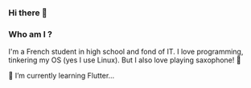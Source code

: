 ### Hi there 👋

<!--
**Skythrew/Skythrew** is a ✨ _special_ ✨ repository because its `README.md` (this file) appears on your GitHub profile.

Here are some ideas to get you started:

- 🔭 I’m currently working on ...
- 🌱 I’m currently learning ...
- 👯 I’m looking to collaborate on ...
- 🤔 I’m looking for help with ...
- 💬 Ask me about ...
- 📫 How to reach me: ...
- 😄 Pronouns: ...
- ⚡ Fun fact: ...
-->
### Who am I ?
I'm a French student in high school and fond of IT. I love programming, tinkering my OS (yes I use Linux). But I also love playing saxophone! 🎷

🌱 I’m currently learning Flutter...
